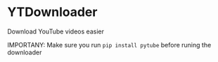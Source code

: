 # YTDownloader
Download YouTube videos easier

IMPORTANY: Make sure you run `pip install pytube` before runing the downloader
